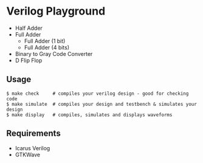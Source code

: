 # Verilog Playground
* Half Adder
* Full Adder
    * Full Adder (1 bit)
    * Full Adder (4 bits)
* Binary to Gray Code Converter
* D Flip Flop

## Usage
```shell
$ make check     # compiles your verilog design - good for checking code
$ make simulate  # compiles your design and testbench & simulates your design
$ make display   # compiles, simulates and displays waveforms
```

## Requirements
* Icarus Verilog
* GTKWave